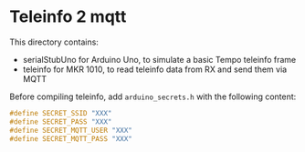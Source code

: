 # Teleinfo 2 mqtt

This directory contains:

- serialStubUno for Arduino Uno, to simulate a basic Tempo teleinfo frame
- teleinfo for MKR 1010, to read teleinfo data from RX and send them via MQTT

Before compiling teleinfo, add ```arduino_secrets.h``` with the following content:

```h
#define SECRET_SSID "XXX"
#define SECRET_PASS "XXX"
#define SECRET_MQTT_USER "XXX"
#define SECRET_MQTT_PASS "XXX"
```
